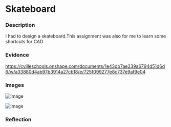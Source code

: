 # Skateboard















### Description
I had to design a skateboard.This assignment was also for me to learn some shortcuts for CAD.


### Evidence
https://cvilleschools.onshape.com/documents/1e43db7ae239a6794d51d6d6/w/a33880d4ab97b3914a27cb18/e/725f099277e8c737e9af9e04


### Images
![image](https://user-images.githubusercontent.com/71898987/138466673-a544233f-d26f-459b-80d0-d705ea38b031.png)





![image](https://user-images.githubusercontent.com/71898987/138466838-977aa579-e4c6-4f4a-8e34-8894d2395924.png)

### Reflection








